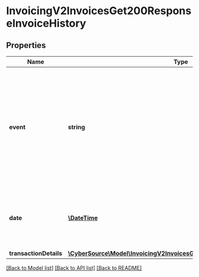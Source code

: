 # InvoicingV2InvoicesGet200ResponseInvoiceHistory

## Properties
Name | Type | Description | Notes
------------ | ------------- | ------------- | -------------
**event** | **string** | The event triggered for the invoice.  Possible values:  - &#x60;UNKNOWN&#x60;  - &#x60;DRAFT&#x60;  - &#x60;CREATE&#x60;  - &#x60;UPDATE&#x60;  - &#x60;SEND&#x60;  - &#x60;RESEND&#x60;  - &#x60;REMINDER&#x60;  - &#x60;PAYMENT&#x60;  - &#x60;CANCEL&#x60;  - &#x60;PENDING&#x60;  - &#x60;REJECTED&#x60; | [optional] 
**date** | [**\DateTime**](\DateTime.md) | The date and time when the invoice event was triggered in ISO 8601 format. Format: YYYY-MM-DDThh:mm:ssZ | [optional] 
**transactionDetails** | [**\CyberSource\Model\InvoicingV2InvoicesGet200ResponseTransactionDetails**](InvoicingV2InvoicesGet200ResponseTransactionDetails.md) |  | [optional] 

[[Back to Model list]](../README.md#documentation-for-models) [[Back to API list]](../README.md#documentation-for-api-endpoints) [[Back to README]](../README.md)


